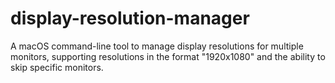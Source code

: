 # display-resolution-manager
A macOS command-line tool to manage display resolutions for multiple monitors, supporting resolutions in the format "1920x1080" and the ability to skip specific monitors.
